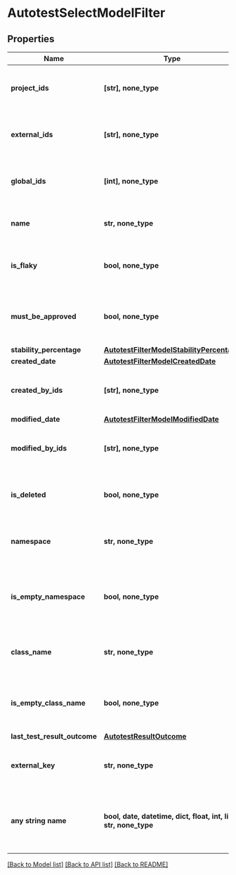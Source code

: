 # AutotestSelectModelFilter


## Properties
Name | Type | Description | Notes
------------ | ------------- | ------------- | -------------
**project_ids** | **[str], none_type** | Specifies an autotest projects IDs to search for | [optional] 
**external_ids** | **[str], none_type** | Specifies an autotest external IDs to search for | [optional] 
**global_ids** | **[int], none_type** | Specifies an autotest global IDs to search for | [optional] 
**name** | **str, none_type** | Specifies an autotest name to search for | [optional] 
**is_flaky** | **bool, none_type** | Specifies an autotest flaky status to search for | [optional] 
**must_be_approved** | **bool, none_type** | Specifies an autotest unapproved changes status to search for | [optional] 
**stability_percentage** | [**AutotestFilterModelStabilityPercentage**](AutotestFilterModelStabilityPercentage.md) |  | [optional] 
**created_date** | [**AutotestFilterModelCreatedDate**](AutotestFilterModelCreatedDate.md) |  | [optional] 
**created_by_ids** | **[str], none_type** | Specifies an autotest creator IDs to search for | [optional] 
**modified_date** | [**AutotestFilterModelModifiedDate**](AutotestFilterModelModifiedDate.md) |  | [optional] 
**modified_by_ids** | **[str], none_type** | Specifies an autotest last editor IDs to search for | [optional] 
**is_deleted** | **bool, none_type** | Specifies an autotest deleted status to search for | [optional] 
**namespace** | **str, none_type** | Specifies an autotest namespace to search for | [optional] 
**is_empty_namespace** | **bool, none_type** | Specifies an autotest namespace name presence status to search for | [optional] 
**class_name** | **str, none_type** | Specifies an autotest class name to search for | [optional] 
**is_empty_class_name** | **bool, none_type** | Specifies an autotest class name presence status to search for | [optional] 
**last_test_result_outcome** | [**AutotestResultOutcome**](AutotestResultOutcome.md) |  | [optional] 
**external_key** | **str, none_type** | Specifies an autotest external key to search for | [optional] 
**any string name** | **bool, date, datetime, dict, float, int, list, str, none_type** | any string name can be used but the value must be the correct type | [optional]

[[Back to Model list]](../README.md#documentation-for-models) [[Back to API list]](../README.md#documentation-for-api-endpoints) [[Back to README]](../README.md)


